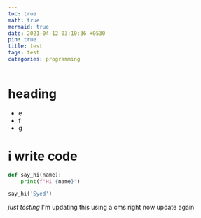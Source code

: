 ```yaml
---
toc: true
math: true
mermaid: true
date: 2021-04-12 03:10:36 +0530
pin: true
title: test
tags: test
categories: programming
---
```


# heading
- e
- f
- g


# i write code

```py
def say_hi(name):
    print(f"Hi {name}")

say_hi('Syed')
```

*just testing*
I'm updating this using a cms right now
update again